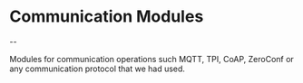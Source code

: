 # Communication Modules
--

Modules for communication operations such MQTT, TPI, CoAP, ZeroConf or any
communication protocol that we had used.
